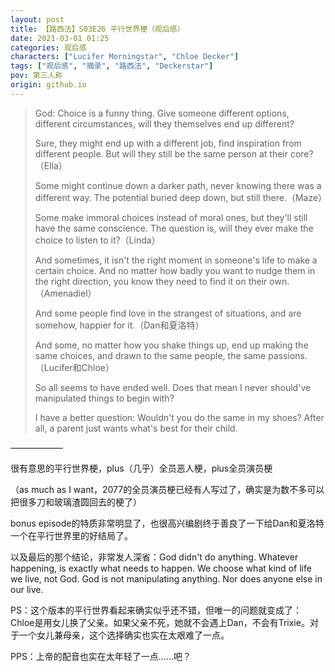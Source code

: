 ```yaml
---
layout: post
title: 【路西法】S03E26 平行世界梗（观后感）
date: 2021-03-01 01:25
categories: 观后感
characters: ["Lucifer Morningstar", "Chloe Decker"]
tags: ["观后感", "摘录", "路西法", "Deckerstar"]
pov: 第三人称
origin: github.io
---
```


> God: Choice is a funny thing. Give someone different options, different circumstances, will they themselves end up different?
>
> Sure, they might end up with a different job, find inspiration from different people. But will they still be the same person at their core?（Ella）
>
> Some might continue down a darker path, never knowing there was a different way. The potential buried deep down, but still there.（Maze）
>
> Some make immoral choices instead of moral ones, but they'll still have the same conscience. The question is, will they ever make the choice to listen to it?（Linda）
>
> And sometimes, it isn't the right moment in someone's life to make a certain choice. And no matter how badly you want to nudge them in the right direction, you know they need to find it on their own.（Amenadiel）
>
> And some people find love in the strangest of situations, and are somehow, happier for it.（Dan和夏洛特）
>
> And some, no matter how you shake things up, end up making the same choices, and drawn to the same people, the same passions.（Lucifer和Chloe）
>
> So all seems to have ended well. Does that mean I never should've manipulated things to begin with?
>
> I have a better question: Wouldn't you do the same in my shoes? After all, a parent just wants what's best for their child.

——————

很有意思的平行世界梗，plus（几乎）全员恶人梗，plus全员演员梗

（as much as I want，2077的全员演员梗已经有人写过了，确实是为数不多可以把很多刀和玻璃渣圆回去的梗了）

bonus episode的特质非常明显了，也很高兴编剧终于善良了一下给Dan和夏洛特一个在平行世界里的好结局了。

以及最后的那个结论，非常发人深省：God didn't do anything. Whatever happening, is exactly what needs to happen. We choose what kind of life we live, not God. God is not manipulating anything. Nor does anyone else in our live.

PS：这个版本的平行世界看起来确实似乎还不错，但唯一的问题就变成了：Chloe是用女儿换了父亲。如果父亲不死，她就不会遇上Dan，不会有Trixie。对于一个女儿兼母亲，这个选择确实也实在太艰难了一点。

PPS：上帝的配音也实在太年轻了一点……吧？
